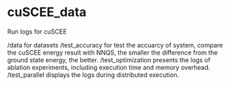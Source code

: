 # cuSCEE_data
Run logs for cuSCEE

/data for datasets 
/test_accuracy for test the accuarcy of system, compare the cuSCEE energy result with NNQS, the smaller the difference from the ground state energy, the better.
/test_optimization presents the logs of ablation experiments, including execution time and memory overhead.
/test_parallel displays the logs during distributed execution.
